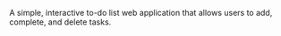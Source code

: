 A simple, interactive to-do list web application that allows users to add, complete, and delete tasks.

